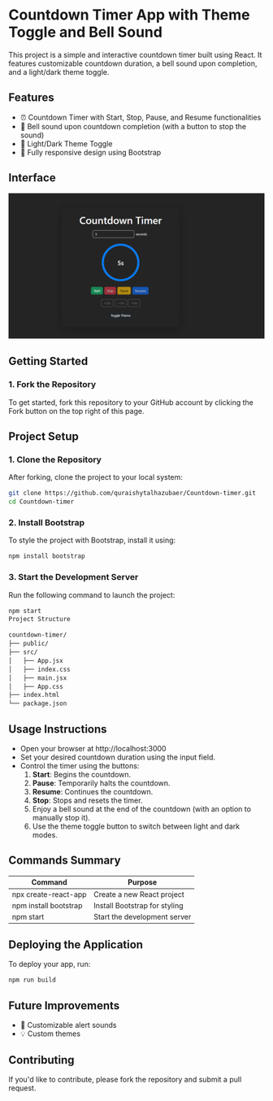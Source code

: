 # Countdown Timer App with Theme Toggle and Bell Sound

This project is a simple and interactive countdown timer built using React. It features customizable countdown duration, a bell sound upon completion, and a light/dark theme toggle.

## Features
- ⏰ Countdown Timer with Start, Stop, Pause, and Resume functionalities
- 🔔 Bell sound upon countdown completion (with a button to stop the sound)
- 🌙 Light/Dark Theme Toggle
- 📱 Fully responsive design using Bootstrap


## Interface
![User Interface ](./src/assets/Screenshot_Interface.png)

## Getting Started
### 1. Fork the Repository
To get started, fork this repository to your GitHub account by clicking the Fork button on the top right of this page.


## Project Setup

### 1. Clone the Repository
After forking, clone the project to your local system:

```bash
git clone https://github.com/quraishytalhazubaer/Countdown-timer.git
cd Countdown-timer
```

### 2. Install Bootstrap
To style the project with Bootstrap, install it using:

```bash
npm install bootstrap
```

### 3. Start the Development Server
Run the following command to launch the project:

```bash
npm start
Project Structure
```

```bash
countdown-timer/
├── public/
├── src/
│   ├── App.jsx
│   ├── index.css
│   ├── main.jsx
│   ├── App.css
├── index.html
└── package.json
```

## Usage Instructions
- Open your browser at http://localhost:3000
- Set your desired countdown duration using the input field.
- Control the timer using the buttons:
  1. **Start**: Begins the countdown.
  2. **Pause**: Temporarily halts the countdown.
  3. **Resume**: Continues the countdown.
  4. **Stop**: Stops and resets the timer.
  5. Enjoy a bell sound at the end of the countdown (with an option to manually stop it).
  6. Use the theme toggle button to switch between light and dark modes.

## Commands Summary
| Command	            | Purpose                        |
|-----------------------|--------------------------------|
| npx create-react-app	| Create a new React project     |
| npm install bootstrap	| Install Bootstrap for styling  |
| npm start	            | Start the development server   |


## Deploying the Application
To deploy your app, run:
```bash
npm run build
```
## Future Improvements
- 🔧 Customizable alert sounds
- 💡 Custom themes

## Contributing
If you'd like to contribute, please fork the repository and submit a pull request.